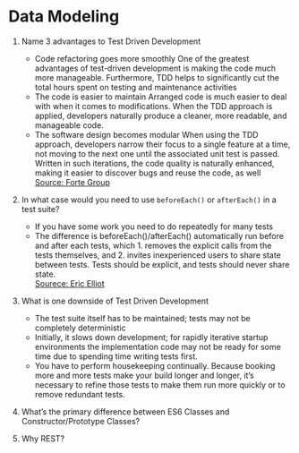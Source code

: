 # Data Modeling

1. Name 3 advantages to Test Driven Development
    - Code refactoring goes more smoothly
One of the greatest advantages of test-driven development is making the code much more manageable. Furthermore, TDD helps to significantly cut the total hours spent on testing and maintenance activities
    - The code is easier to maintain
Arranged code is much easier to deal with when it comes to modifications. When the TDD approach is applied, developers naturally produce a cleaner, more readable, and manageable code.
    - The software design becomes modular
When using the TDD approach, developers narrow their focus to a single feature at a time, not moving to the next one until the associated unit test is passed. Written in such iterations, the code quality is naturally enhanced, making it easier to discover bugs and reuse the code, as well 
\
 [Source: Forte Group](https://fortegrp.com/test-driven-development-benefits/)

2. In what case would you need to use `beforeEach()` or `afterEach()` in a test suite?
    - If you have some work you need to do repeatedly for many tests
    - The difference is beforeEach()/afterEach() automatically run before and after each tests, which 1. removes the explicit calls from the tests themselves, and 2. invites inexperienced users to share state between tests.
Tests should be explicit, and tests should never share state.
\
[Sourece: Eric Elliot](https://medium.com/@_ericelliott/the-difference-is-beforeeach-aftereach-automatically-run-before-and-after-each-tests-which-1-b53a3ba5c344)

3. What is one downside of Test Driven Development
    - The test suite itself has to be maintained; tests may not be completely deterministic
    - Initially, it slows down development; for rapidly iterative startup environments the implementation code may not be ready for some time due to spending time writing tests first.
    - You have to perform housekeeping continually. Because booking more and more tests make your build longer and longer, it’s necessary to refine those tests to make them run more quickly or to remove redundant tests.

4. What’s the primary difference between ES6 Classes and Constructor/Prototype Classes?

5. Why REST?
